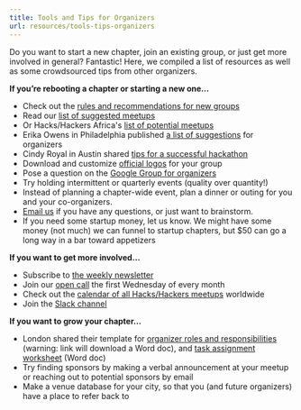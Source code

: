 ```yaml
---
title: Tools and Tips for Organizers
url: resources/tools-tips-organizers
---
```

Do you want to start a new chapter, join an existing group, or just get more involved in general? Fantastic! Here, we compiled a list of resources as well as some crowdsourced tips from other organizers.

**If you’re rebooting a chapter or starting a new one&#8230;**

  * Check out the [rules and recommendations for new groups][1]
  * Read our [list of suggested meetups](https://hackshackers.com/resources/suggested-meetups/)
  * Or Hacks/Hackers Africa's [list of potential meetups][9]
  * Erika Owens in Philadelphia published [a list of suggestions][10] for organizers
  * Cindy Royal in Austin shared [tips for a successful hackathon](https://hackshackers.com/resources/hackathon-tips/)
  * Download and customize [official logos](https://hackshackers.com/resources/logos/) for your group
  * Pose a question on the [Google Group for organizers][2]
  * Try holding intermittent or quarterly events (quality over quantity!)
  * Instead of planning a chapter-wide event, plan a dinner or outing for you and your co-organizers.
  * [Email us](mailto:samantha@hackshackers.com) if you have any questions, or just want to brainstorm.
  * If you need some startup money, let us know. We might have some money (not much) we can funnel to startup chapters, but $50 can go a long way in a bar toward appetizers

**If you want to get more involved…**

  * Subscribe to [the weekly newsletter][6]
  * Join our [open call][5] the first Wednesday of every month
  * Check out the [calendar of all Hacks/Hackers meetups][7] worldwide
  * Join the [Slack channel][8]

**If you want to grow your chapter&#8230;**

  * London shared their template for [organizer roles and responsibilities][11] (warning: link will download a Word doc), and [task assignment worksheet][12] (Word doc)
  * Try finding sponsors by making a verbal announcement at your meetup or reaching out to potential sponsors by email
  * Make a venue database for your city, so that you (and future organizers) have a place to refer back to

 [1]: https://hackshackers.com/resources/start-a-group/
 [2]: https://groups.google.com/forum/#!forum/hackshackersorganizers
 [3]: http://connect.hackshackers.com
 [4]: http://meetupnyc.hackshackers.com/
 [5]: https://hackshackers.com/resources/global-open-call/
 [6]: http://hackshackers.com/blog/tag/newsletter-2/
 [7]: https://hackshackers.com/
 [8]: https://hackshackers.slack.com
 [9]: https://github.com/HacksHackersAfrica/wiki/wiki/Organising-Meetings
 [10]: http://erikaowens.com/blog/some-tips-local-hackshackers-organizers
 [11]: /content-images/blog/2016/10/HacksHackersLondonMeetupRolesResponsibilities-Template.docx
 [12]: /content-images/blog/2016/10/Hacks2FHackers-London-Workback-Document-Template.xlsx
 [13]: https://hackshackersslackers.herokuapp.com/
